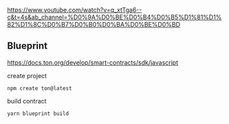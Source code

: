 https://www.youtube.com/watch?v=q_xtTga6--c&t=4s&ab_channel=%D0%9A%D0%BE%D0%B4%D0%B5%D1%81%D1%82%D1%8C%D0%B7%D0%B0%D0%BA%D0%BE%D0%BD

## Blueprint
https://docs.ton.org/develop/smart-contracts/sdk/javascript

create project
```
npm create ton@latest
```

build contract
```
yarn blueprint build
```